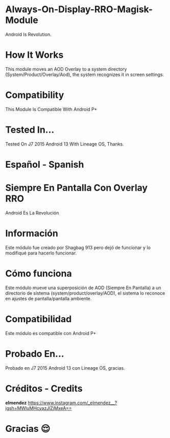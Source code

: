 # Always-On-Display-RRO-Magisk-Module
Android Is Revolution.

# How It Works
This module moves an AOD Overlay to a system directory (System/Product/Overlay/Aod), the system recognizes it in screen settings. 

# Compatibility 
This Module Is Compatible With Android P+

# Tested In...
Tested On J7 2015 Android 13 With Lineage OS, Thanks.


# Español - Spanish
# Siempre En Pantalla Con Overlay RRO 
Android Es La Revolución 

# Información
Este módulo fue creado por Shagbag 913 pero dejó de funcionar y lo modifiqué para hacerlo funcionar.

# Cómo funciona
Este módulo mueve una superposición de AOD (Siempre En Pantalla) a un directorio de sistema (system/product/overlay/AOD), el sistema lo reconoce en ajustes de pantalla/pantalla ambiente.

# Compatibilidad
Este módulo es compatible con Android P+

# Probado En...
Probado en J7 2015 Android 13 con Lineage OS, gracias.

# Créditos - Credits
__elmendez__
https://www.instagram.com/_elmendez__?igsh=MWluMHcyazJlZjMxeA==

# Gracias 😌 
